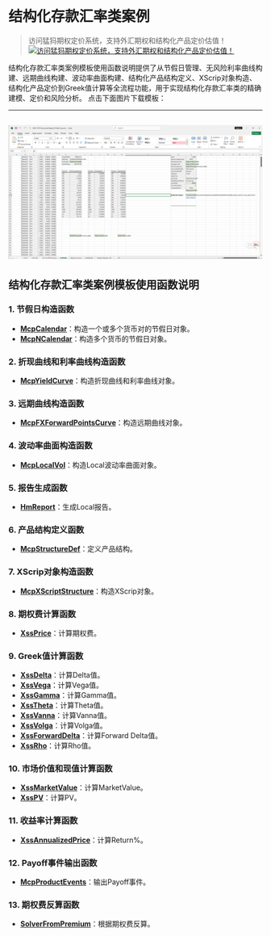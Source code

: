 # **结构化存款汇率类案例**


> 访问猛犸期权定价系统，支持外汇期权和结构化产品定价估值！
[![访问猛犸期权定价系统，支持外汇期权和结构化产品定价估值！](../pic/mathema.png)](https://fxo.mathema.com.cn)

结构化存款汇率类案例模板使用函数说明提供了从节假日管理、无风险利率曲线构建、远期曲线构建、波动率曲面构建、结构化产品结构定义、XScrip对象构造、结构化产品定价到Greek值计算等全流程功能，用于实现结构化存款汇率类的精确建模、定价和风险分析。
点击下面图片下载模板：

---
[![MCP-TC19-Structured Deposit FX Rate Case](./pic/tc19.png)](./MCP-TC19-StructuredDepositFXRateCase.xlsx)
---

## **结构化存款汇率类案例模板使用函数说明**

### **1. 节假日构造函数**
- **[McpCalendar](/zh/latest/api/calendar.html#excel-mcpcalendar-code-dates)**：构造一个或多个货币对的节假日对象。
- **[McpNCalendar](/zh/latest/api/calendar.html#excel-mcpncalendar-ccys-holidays)**：构造多个货币的节假日对象。

### **2. 折现曲线和利率曲线构造函数**
- **[McpYieldCurve](/zh/latest/api/yieldcurve.html#excel-mcpyieldcurve-args1-args2-args3-args4-args5-fmt-vp-hd)**：构造折现曲线和利率曲线对象。

### **3. 远期曲线构造函数**
- **[McpFXForwardPointsCurve](/zh/latest/api/fxforwardratecurve.html#excel-mcpfxforwardpointscurve-args1-args2-args3-args4-args5-fmt-vp)**：构造远期曲线对象。

### **4. 波动率曲面构造函数**
- **[McpLocalVol](/zh/latest/api/localvol.html#excel-mcplocalvol-args1-args2-args3-args4-args5-fmt-dt-vp-hd)**：构造Local波动率曲面对象。

### **5. 报告生成函数**
- **[HmReport](/zh/latest/api/localvol.html#excel-hmreport-obj)**：生成Local报告。

### **6. 产品结构定义函数**
- **[McpStructureDef](/zh/latest/api/xscriptstructure.html#excel-mcpstructuredef-packagename-structure-schedule1-payoff-schedule2)**：定义产品结构。

### **7. XScrip对象构造函数**
- **[McpXScriptStructure](/zh/latest/api/xscriptstructure.html#excel-mcpxscriptstructure-args1-args2-args3-args4-args5-fmt-vp-hd)**：构造XScrip对象。

### **8. 期权费计算函数**
- **[XssPrice](/zh/latest/api/xscriptstructure.html#excel-xssprice-obj-isamount-true)**：计算期权费。

### **9. Greek值计算函数**
- **[XssDelta](/zh/latest/api/xscriptstructure.html#excel-xssdelta-obj-isccy2-true-isamount-true)**：计算Delta值。
- **[XssVega](/zh/latest/api/xscriptstructure.html#excel-xssvega-obj-isccy2-true-isamount-true)**：计算Vega值。
- **[XssGamma](/zh/latest/api/xscriptstructure.html#excel-xssgamma-obj-isccy2-true-isamount-true)**：计算Gamma值。
- **[XssTheta](/zh/latest/api/xscriptstructure.html#excel-xsstheta-obj-isccy2-true-isamount-true)**：计算Theta值。
- **[XssVanna](/zh/latest/api/xscriptstructure.html#excel-xssvanna-obj-isccy2-true-isamount-true)**：计算Vanna值。
- **[XssVolga](/zh/latest/api/xscriptstructure.html#excel-xssvolga-obj-isccy2-true-isamount-true)**：计算Volga值。
- **[XssForwardDelta](/zh/latest/api/xscriptstructure.html#excel-xssforwarddelta-obj-isccy2-true-isamount-true)**：计算Forward Delta值。
- **[XssRho](/zh/latest/api/xscriptstructure.html#excel-xssrho-obj-isccy2-true-isamount-true)**：计算Rho值。

### **10. 市场价值和现值计算函数**
- **[XssMarketValue](/zh/latest/api/xscriptstructure.html#excel-xssmarketvalue-obj-isamount-true)**：计算MarketValue。
- **[XssPV](/zh/latest/api/xscriptstructure.html#excel-xsspv-obj-isamount-true)**：计算PV。

### **11. 收益率计算函数**
- **[XssAnnualizedPrice](/zh/latest/api/xscriptstructure.html#excel-xssannualizedprice-obj)**：计算Return%。

### **12. Payoff事件输出函数**
- **[McpProductEvents](/zh/latest/api/xscriptstructure.html#excel-mcpproductevents-prod)**：输出Payoff事件。

### **13. 期权费反算函数**
- **[SolverFromPremium](/zh/latest/api/xscriptstructure.html#excel-solverfrompremium-priceobj-premium-targetfield-x0-1-0-bracket-100-100-method-bisect-options-maxiter-50-xtol-1e-6-isannualized-false)**：根据期权费反算。